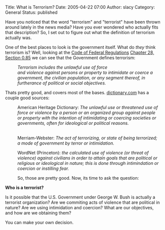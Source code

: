 Title: What is Terrorism?
Date: 2005-04-22 07:00
Author: slacy
Category: General
Status: published

Have you noticed that the word "terrorism" and "terrorist" have been
thrown around lately in the news media? Have you ever wondered who
actually fits that description? So, I set out to figure out what the
definition of terrorism actually was.

One of the best places to look is the government itself. What do *they*
think terrorism is? Well, looking at the [Code of Federal
Regulations](http://www.gpoaccess.gov/cfr/index.html) [Chapter 28,
Section
0.85](http://frwebgate.access.gpo.gov/cgi-bin/get-cfr.cgi?TITLE=28&PART=0&SECTION=85&YEAR=2003&TYPE=TEXT)
we can see that the Government defines terrorism:

<div style="margin-left: 40px;">

<span style="font-style: italic;">Terrorism includes the unlawful use of
force  
and violence against persons or property to intimidate or coerce a  
government, the civilian population, or any segment thereof, in  
furtherance of political or social objectives.
</p>
<p>
</span>

</div>

Thats pretty good, and covers most of the bases.
[dictionary.com](http://dictionary.reference.com/search?q=terrorism) has
a couple good sources:

<div style="margin-left: 40px;">

<span margin="3em">American Heritage Dictionary: <span
style="font-style: italic;">The unlawful use or threatened use of force
or violence by a person or an organized group against people or property
with the intention of intimidating or coercing societies or governments,
often for ideological or political reasons.</span></span>  
<span margin="3em"></span>  
<span margin="3em">
</p>
Merriam-Webster: <span style="font-style: italic;">The act of
terrorizing, or state of being terrorized; a mode of government by
terror or intimidation.</span></span>  
<span margin="3em"></span>  
<span margin="3em">

WordNet (Princeton): <span style="font-style: italic;">the calculated
use of violence (or threat of violence) against civilians in order to
attain goals that are political or religious or ideological in nature;
this is done through intimindation or coercion or instilling
fear.</span></span><span style="font-style: italic;">

<p>
So, those are pretty good. Now, its time to ask the question:</span>

</div>

<b>Who is a terrorist?

</b>

Is it possible that the U.S. Government under George W. Bush is actually
a terrorist organization? Are we commiting acts of violence that are
political in nature? Are we using intimidation and coercion? What are
our objectives, and how are we obtaining them?

You can make your own decision.  
  

